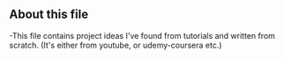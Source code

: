 ## About this file
-This file contains project ideas I've found from tutorials and written from scratch. (It's either from youtube, or udemy-coursera etc.)


